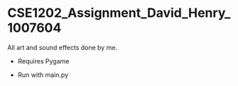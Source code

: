 # CSE1202_Assignment_David_Henry_1007604

All art and sound effects done by me.

- Requires Pygame

- Run with main.py
